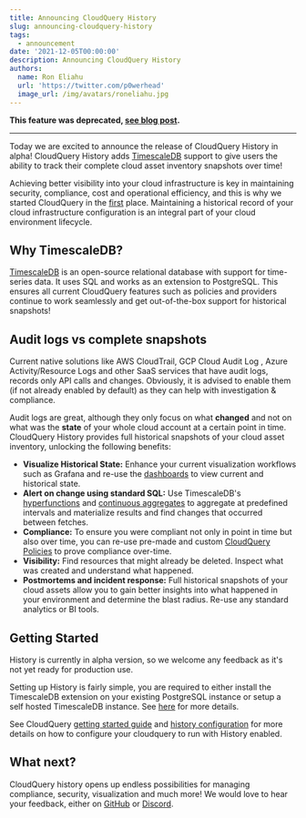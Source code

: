 ```yaml
---
title: Announcing CloudQuery History
slug: announcing-cloudquery-history
tags:
  - announcement
date: '2021-12-05T00:00:00'
description: Announcing CloudQuery History
authors:
  name: Ron Eliahu
  url: 'https://twitter.com/p0werhead'
  image_url: /img/avatars/roneliahu.jpg
---
```


**This feature was deprecated, [see blog post](https://www.cloudquery.io/blog/migration-and-history-deprecation).**

---

Today we are excited to announce the release of CloudQuery History in alpha! CloudQuery History adds [TimescaleDB](https://github.com/timescale/timescaledb) support to give users the ability to track their complete cloud asset inventory snapshots over time!

Achieving better visibility into your cloud infrastructure is key in maintaining security, compliance, cost and operational efficiency, and this is why we started CloudQuery in the [first](https://www.cloudquery.io/blog/announcing-cloudquery-seed-funding) place. Maintaining a historical record of your cloud infrastructure configuration is an integral part of your cloud environment lifecycle.

## Why TimescaleDB?

[TimescaleDB](https://www.timescale.com/) is an open-source relational database with support for time-series data. It uses SQL and works as an extension to PostgreSQL. This ensures all current CloudQuery features such as policies and providers continue to work seamlessly and get out-of-the-box support for historical snapshots!

## Audit logs vs complete snapshots

Current native solutions like AWS CloudTrail, GCP Cloud Audit Log , Azure Activity/Resource Logs and other SaaS services that have audit logs, records only API calls and changes. Obviously, it is advised to enable them (if not already enabled by default) as they can help with investigation & compliance.

Audit logs are great, although they only focus on what **changed** and not on what was the **state** of your whole cloud account at a certain point in time. CloudQuery History provides full historical snapshots of your cloud asset inventory, unlocking the following benefits:

- **Visualize Historical State:** Enhance your current visualization workflows such as Grafana and re-use the [dashboards](https://www.cloudquery.io/blog/open-source-cloud-asset-inventory-with-cloudquery-and-grafana) to view current and historical state.
- **Alert on change using standard SQL:** Use TimescaleDB's [hyperfunctions](https://docs.timescale.com/api/latest/hyperfunctions/) and [continuous aggregates](https://docs.timescale.com/api/latest/continuous-aggregates/) to aggregate at predefined intervals and materialize results and find changes that occurred between fetches.
- **Compliance:** To ensure you were compliant not only in point in time but also over time, you can re-use pre-made and custom [CloudQuery Policies](https://hub.cloudquery.io/policies) to prove compliance over-time.
- **Visibility:** Find resources that might already be deleted. Inspect what was created and understand what happened.
- **Postmortems and incident response:** Full historical snapshots of your cloud assets allow you to gain better insights into what happened in your environment and determine the blast radius. Re-use any standard analytics or BI tools.

## Getting Started

History is currently in alpha version, so we welcome any feedback as it's not yet ready for production use.

Setting up History is fairly simple, you are required to either install the TimescaleDB extension on your existing PostgreSQL instance or setup a self hosted TimescaleDB instance. See [here](https://docs.timescale.com/timescaledb/latest/how-to-guides/install-timescaledb/self-hosted/) for more details.

See CloudQuery [getting started guide](https://docs.cloudquery.io/docs/getting-started) and [history configuration](https://docs.cloudquery.io/docs/configuration/overview) for more details on how to configure your cloudquery to run with History enabled.

## What next?

CloudQuery history opens up endless possibilities for managing compliance, security, visualization and much more! We would love to hear your feedback, either on [GitHub](https://github.com/cloudquery/cloudquery) or [Discord](https://cloudquery.io/discord).

